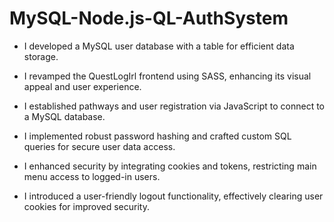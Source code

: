# MySQL-Node.js-QL-AuthSystem
- I developed a MySQL user database with a table for efficient data storage.

- I revamped the QuestLogIrl frontend using SASS, enhancing its visual appeal and user experience.

- I established pathways and user registration via JavaScript to connect to a MySQL database.

- I implemented robust password hashing and crafted custom SQL queries for secure user data access.

- I enhanced security by integrating cookies and tokens, restricting main menu access to logged-in users.

- I introduced a user-friendly logout functionality, effectively clearing user cookies for improved security.
